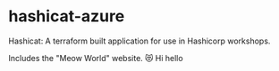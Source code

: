 # hashicat-azure
Hashicat: A terraform built application for use in Hashicorp workshops.

Includes the "Meow World" website. 😻
Hi hello
